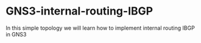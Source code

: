 # GNS3-internal-routing-IBGP
In this simple topology we will learn how to implement internal routing IBGP in GNS3
